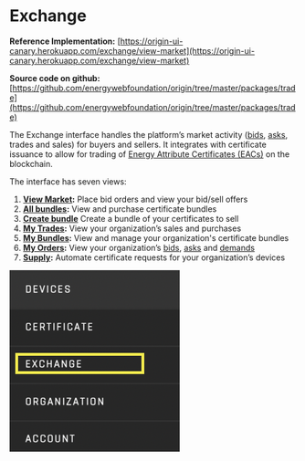 # Exchange
**Reference Implementation:** [https://origin-ui-canary.herokuapp.com/exchange/view-market](https://origin-ui-canary.herokuapp.com/exchange/view-market)  

**Source code on github:** [https://github.com/energywebfoundation/origin/tree/master/packages/trade](https://github.com/energywebfoundation/origin/tree/master/packages/trade) 

The Exchange interface handles the platform’s market activity ([bids](../user-guide-glossary.md#bid), [asks](../user-guide-glossary.mda#ask), trades and sales) for buyers and sellers. It integrates with certificate issuance to allow for trading of [Energy Attribute Certificates (EACs)](../user-guide-glossary.md#energy-attribute-certificate) on the blockchain. 

The interface has seven views:

1. **[View Market](./view-market.md):** Place bid orders and view your bid/sell offers
2. **[All bundles](./all-bundles.md):** View and purchase certificate bundles
3. **[Create bundle](./create-bundle.md)** Create a bundle of your certificates to sell
4. **[My Trades](./my-trades.md):** View your organization’s sales and purchases
5. **[My Bundles](./my-bundles.md):** View and manage your organization's certificate bundles
6. **[My Orders](./my-orders.md):** View your organization’s [bids](../user-guide-glossary.md#bid), [asks](../user-guide-glossary.md#ask) and [demands](../user-guide-glossary.md#demand)
7. **[Supply](./supply.md):** Automate certificate requests for your organization’s devices

![exchange](../images/panels/panel-exchange.png)